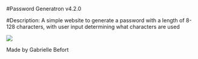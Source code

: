 #Password Generatron v4.2.0

#Description: A simple website to generate a password with a length of 8-128 characters, with user input determining what characters are used

<a href=https://mrsbefort.github.io/password-generator/><img src="assets\images\Generatron.jpg"></a>

Made by Gabrielle Befort


